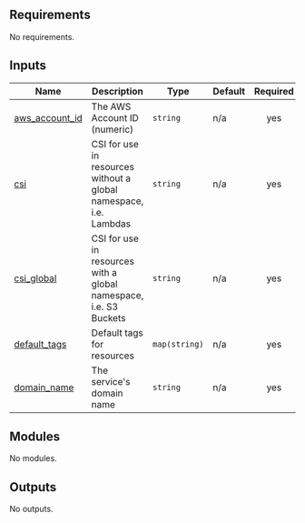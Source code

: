 <!-- BEGIN_TF_DOCS -->
<!-- markdownlint-disable -->
<!-- vale off -->

## Requirements

No requirements.
## Inputs

| Name | Description | Type | Default | Required |
|------|-------------|------|---------|:--------:|
| <a name="input_aws_account_id"></a> [aws\_account\_id](#input\_aws\_account\_id) | The AWS Account ID (numeric) | `string` | n/a | yes |
| <a name="input_csi"></a> [csi](#input\_csi) | CSI for use in resources without a global namespace, i.e. Lambdas | `string` | n/a | yes |
| <a name="input_csi_global"></a> [csi\_global](#input\_csi\_global) | CSI for use in resources with a global namespace, i.e. S3 Buckets | `string` | n/a | yes |
| <a name="input_default_tags"></a> [default\_tags](#input\_default\_tags) | Default tags for resources | `map(string)` | n/a | yes |
| <a name="input_domain_name"></a> [domain\_name](#input\_domain\_name) | The service's domain name | `string` | n/a | yes |
## Modules

No modules.
## Outputs

No outputs.
<!-- vale on -->
<!-- markdownlint-enable -->
<!-- END_TF_DOCS -->
